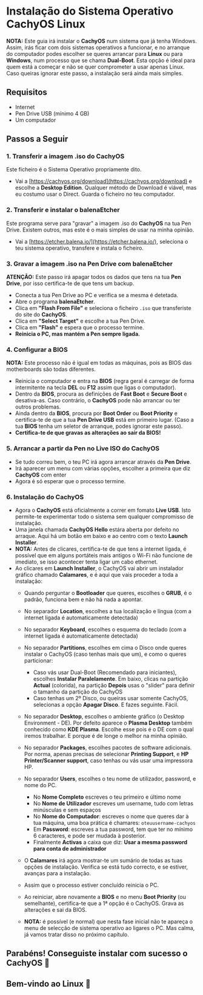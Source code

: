 # Instalação do Sistema Operativo CachyOS Linux

**NOTA:** Este guia irá instalar o **CachyOS** num sistema que já tenha Windows. Assim, irás ficar com dois sistemas operativos a funcionar, e no arranque do computador podes escolher se queres arrancar para **Linux** ou para **Windows**, num processo que se chama **Dual-Boot**. Esta opção é ideal para quem está a começar e não se quer comprometer a usar apenas Linux. Caso queiras ignorar este passo, a instalação será ainda mais simples.

## Requisitos
- Internet
- Pen Drive USB (mínimo 4 GB)
- Um computador

## Passos a Seguir
### 1. Transferir a imagem .iso do CachyOS
Este ficheiro é o Sistema Operativo propriamente dito.
- Vai a [https://cachyos.org/download](https://cachyos.org/download) e escolhe a **Desktop Edition**. Qualquer método de Download é viável, mas eu costumo usar o Direct. Guarda o ficheiro no teu computador.

### 2. Transferir e instalar o balenaEtcher
Este programa serve para "gravar" a imagem .iso do **CachyOS** na tua Pen Drive. Existem outros, mas este é o mais simples de usar na minha opinião.
- Vai a [https://etcher.balena.io/](https://etcher.balena.io/), seleciona o teu sistema operativo, transfere e instala o ficheiro.

### 3. Gravar a imagem .iso na Pen Drive com balenaEtcher
**ATENÇÃO:** Este passo irá apagar todos os dados que tens na tua **Pen Drive**, por isso certifica-te de que tens um backup.
- Conecta a tua Pen Drive ao PC e verifica se a mesma é detetada.
- Abre o programa **balenaEtcher**.
- Clica em **"Flash From File"** e seleciona o ficheiro `.iso` que transferiste do site do **CachyOS**.
- Clica em **"Select Target"** e escolhe a tua Pen Drive.
- Clica em **"Flash"** e espera que o processo termine.
- **Reinicia o PC, mas mantém a Pen sempre ligada.**

### 4. Configurar a BIOS
**NOTA:** Este processo não é igual em todas as máquinas, pois as BIOS das motherboards são todas diferentes.
- Reinicia o computador e entra na **BIOS** (regra geral é carregar de forma intermitente na tecla **DEL** ou **F12** assim que ligas o computador).
- Dentro da **BIOS**, procura as definições de **Fast Boot** e **Secure Boot** e desativa-as. Caso contrário, o **CachyOS** pode não arrancar ou ter outros problemas.
- Ainda dentro da **BIOS**, procura por **Boot Order** ou **Boot Priority** e certifica-te de que a tua **Pen Drive USB** está em primeiro lugar. (Caso a tua **BIOS** tenha um seletor de arranque, podes ignorar este passo).
- **Certifica-te de que gravas as alterações ao sair da BIOS!**

### 5. Arrancar a partir da Pen no Live ISO do CachyOS
- Se tudo correu bem, o teu PC irá agora arrancar através da **Pen Drive**.
- Irá aparecer um menu com várias opções, escolher a primeira que diz **CachyOS** com enter
- Agora é só esperar que o processo termine.

### 6. Instalação do CachyOS
- Agora o **CachyOS** está oficialmente a correr em fomato **Live USB**. Isto permite-te experimentar todo o sistema  sem qualquer compromisso de instalação.
- Uma janela chamada **CachyOS Hello** estára aberta por defeito no arraque. Aqui há um botão em baixo e ao centro com o texto **Launch Installer**.
- **NOTA:** Antes de clicares, certifica-te de que tens a internet ligada, é possível que em alguns portáteis mais antigos o Wi-Fi não funcione de imediato, se isso acontecer tenta ligar um cabo ethernet.
- Ao clicares em **Launch Installer**, o CachyOS vai abrir um instalador gráfico chamado **Calamares**, e é aqui que vais proceder a toda a instalação:
  - Quando perguntar o **Bootloader** que queres, escolhes o **GRUB**, é o padrão, funciona bem e não há nada a apontar.
  - No separador **Location**, escolhes a tua localização e língua (com a internet ligada é automaticamente detectada)
  - No separador **Keyboard**, escolhes o esquema do teclado (com a internet ligada é automaticamente detectada)
    
  - No separador **Partitions**, escolhes em cima o Disco onde queres instalar o CachyOS (caso tenhas mais que um), e como o queres particionar:
    - Caso vás usar Dual-Boot (Recomendado para iniciantes), escolhes **Instalar Paralelamente**. Em baixo, clicas na partição **Actual** (colorida), na partição **Depois** usas o "slider" para definir o tamanho da partição do CachyOS
    - Caso tenhas um 2º Disco, ou queiras usar somente CachyOS, selecionas a opção **Apagar Disco**. E fazes seguinte. Fácil.
   
  - No separador **Desktop**, escolhes o ambiente gráfico (o Desktop Environment - DE). Por defeito aparece o **Plasma Desktop** também conhecido como **KDE Plasma**. Escolhe esse pois é o DE com o qual iremos trabalhar. E porque é de longe o melhor na minha opinião.
  - No separador **Packages**, escolhes pacotes de software adicionais. Por norma, apenas precisas de selecionar **Printing Support**, e **HP Printer/Scanner support**, caso tenhas ou vás usar uma impressora HP.
  - No separador **Users**, escolhes o teu nome de utilizador, password, e nome do PC.
    - No **Nome Completo** escreves o teu primeiro e último nome
    - No **Nome de Utilizador** escreves um username, tudo com letras minúsculas e sem espaços
    - No **Nome do Computador**: escreves o nome que queres dar à tua máquina, uma boa prática é chamares: `oteuusername-cachyos`
    - Em **Password**: escreves a tua password, tem que ter no mínimo 6 caracteres, e pode ser mudada à posterior.
    - Finalmente **Activas** a caixa que diz: **Usar a mesma password para conta de administrador**
  - O **Calamares** irá agora mostrar-te um sumário de todas as tuas opções de instalação. Verifica se está tudo correcto, e se estiver, avanças para a instalação.
  - Assim que o processo estiver concluído reinicia o PC.
  - Ao reiniciar, abre novamente a **BIOS** e no menu **Boot Priority** (ou semelhante), certifica-te que a 1ª opção é o CachyOS. Grava as alterações e sai da BIOS.
  - **NOTA:** é possível (e normal) que nesta fase inicial não te apareça o menu de selecção de sistema operativo ao ligares o PC. Mas calma, já vamos tratar disso no próximo capítulo.
 
## Parabéns! Conseguiste instalar com sucesso o CachyOS 🐧
## Bem-vindo ao Linux 🐧
